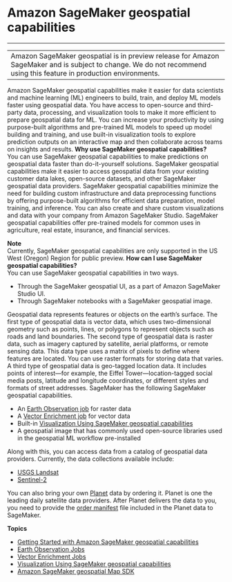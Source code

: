 # Amazon SageMaker geospatial capabilities<a name="geospatial"></a>


****  

|  | 
| --- |
| Amazon SageMaker geospatial is in preview release for Amazon SageMaker and is subject to change\. We do not recommend using this feature in production environments\. | 

 Amazon SageMaker geospatial capabilities make it easier for data scientists and machine learning \(ML\) engineers to build, train, and deploy ML models faster using geospatial data\. You have access to open\-source and third\-party data, processing, and visualization tools to make it more efficient to prepare geospatial data for ML\. You can increase your productivity by using purpose\-built algorithms and pre\-trained ML models to speed up model building and training, and use built\-in visualization tools to explore prediction outputs on an interactive map and then collaborate across teams on insights and results\. 
<a name="why-use-geo"></a>
**Why use SageMaker geospatial capabilities?**  
You can use SageMaker geospatial capabilities to make predictions on geospatial data faster than do\-it\-yourself solutions\. SageMaker geospatial capabilities make it easier to access geospatial data from your existing customer data lakes, open\-source datasets, and other SageMaker geospatial data providers\. SageMaker geospatial capabilities minimize the need for building custom infrastructure and data preprocessing functions by offering purpose\-built algorithms for efficient data preparation, model training, and inference\. You can also create and share custom visualizations and data with your company from Amazon SageMaker Studio\. SageMaker geospatial capabilities offer pre\-trained models for common uses in agriculture, real estate, insurance, and financial services\.

**Note**  
Currently, SageMaker geospatial capabilities are only supported in the US West \(Oregon\) Region for public preview\.
<a name="how-use-geo"></a>
**How can I use SageMaker geospatial capabilities?**  
You can use SageMaker geospatial capabilities in two ways\.
+ Through the SageMaker geospatial UI, as a part of Amazon SageMaker Studio UI\.
+ Through SageMaker notebooks with a SageMaker geospatial image\.

Geospatial data represents features or objects on the earth’s surface\. The first type of geospatial data is vector data, which uses two\-dimensional geometry such as points, lines, or polygons to represent objects such as roads and land boundaries\. The second type of geospatial data is raster data, such as imagery captured by satellite, aerial platforms, or remote sensing data\. This data type uses a matrix of pixels to define where features are located\. You can use raster formats for storing data that varies\. A third type of geospatial data is geo\-tagged location data\. It includes points of interest—for example, the Eiffel Tower—location\-tagged social media posts, latitude and longitude coordinates, or different styles and formats of street addresses\. SageMaker has the following SageMaker geospatial capabilities\.
+ An [Earth Observation job](https://docs.aws.amazon.com/sagemaker/latest/dg/geospatial-eoj.html) for raster data
+ A [Vector Enrichment job](https://docs.aws.amazon.com/sagemaker/latest/dg/geospatial-vej.html) for vector data
+ Built\-in [Visualization Using SageMaker geospatial capabilities](https://docs.aws.amazon.com/sagemaker/latest/dg/geospatial-visualize.html)
+ A geospatial image that has commonly used open\-source libraries used in the geospatial ML workflow pre\-installed

Along with this, you can access data from a catalog of geospatial data providers\. Currently, the data collections available include: 
+ [ USGS Landsat](https://www.usgs.gov/centers/eros/data-citation?qt-science_support_page_related_con=0#qt-science_support_page_related_con)
+ [Sentinel\-2](https://www.esa.int/Applications/Observing_the_Earth/Copernicus/Sentinel-2)

You can also bring your own [Planet](https://www.planet.com/) data by ordering it\. Planet is one the leading daily satellite data providers\. After Planet delivers the data to you, you need to provide the [order manifest](https://developers.planet.com/apis/orders/delivery/) file included in the Planet data to SageMaker\.

**Topics**
+ [Getting Started with Amazon SageMaker geospatial capabilities](geospatial-getting-started.md)
+ [Earth Observation Jobs](geospatial-eoj.md)
+ [Vector Enrichment Jobs](geospatial-vej.md)
+ [Visualization Using SageMaker geospatial capabilities](geospatial-visualize.md)
+ [Amazon SageMaker geospatial Map SDK](geospatial-notebook-sdk.md)
